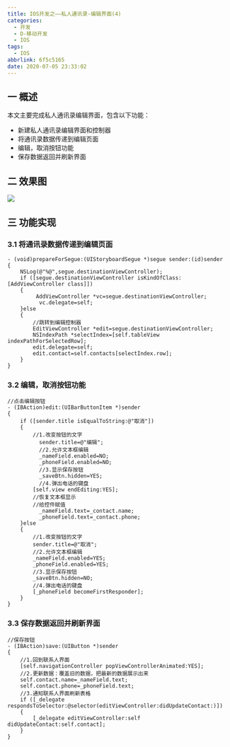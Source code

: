 ```yaml
---
title: IOS开发之——私人通讯录-编辑界面(4)
categories:
  - 开发
  - D-移动开发
  - IOS
tags:
  - IOS
abbrlink: 6f5c5165
date: 2020-07-05 23:33:02
---
```

## 一 概述

本文主要完成私人通讯录编辑界面，包含以下功能：

* 新建私人通讯录编辑界面和控制器
* 将通讯录数据传递到编辑页面
* 编辑，取消按钮功能
* 保存数据返回并刷新界面

<!--more-->

## 二 效果图

![][1]

## 三 功能实现

### 3.1 将通讯录数据传递到编辑页面

```
- (void)prepareForSegue:(UIStoryboardSegue *)segue sender:(id)sender
{
    NSLog(@"%@",segue.destinationViewController);
    if ([segue.destinationViewController isKindOfClass:[AddViewController class]])
    {
         AddViewController *vc=segue.destinationViewController;
          vc.delegate=self;
    }else
    {
        //跳转到编辑控制器
        EditViewController *edit=segue.destinationViewController;
        NSIndexPath *selectIndex=[self.tableView indexPathForSelectedRow];
        edit.delegate=self;
        edit.contact=self.contacts[selectIndex.row];
    }
}
```

### 3.2 编辑，取消按钮功能

```
//点击编辑按钮
- (IBAction)edit:(UIBarButtonItem *)sender
{
    if ([sender.title isEqualToString:@"取消"])
    {
        //1.改变按钮的文字
          sender.title=@"编辑";
          //2.允许文本框编辑
          _nameField.enabled=NO;
          _phoneField.enabled=NO;
          //3.显示保存按钮
          _saveBtn.hidden=YES;
          //4.弹出电话的键盘
        [self.view endEditing:YES];
        //恢复文本框显示
        //给控件赋值
          _nameField.text=_contact.name;
          _phoneField.text=_contact.phone;
    }else
    {
        //1.改变按钮的文字
        sender.title=@"取消";
        //2.允许文本框编辑
        _nameField.enabled=YES;
        _phoneField.enabled=YES;
        //3.显示保存按钮
        _saveBtn.hidden=NO;
        //4.弹出电话的键盘
        [_phoneField becomeFirstResponder];
    }
}
```

### 3.3 保存数据返回并刷新界面

```
//保存按钮
- (IBAction)save:(UIButton *)sender
{
    //1.回到联系人界面
    [self.navigationController popViewControllerAnimated:YES];
    //2.更新数据：覆盖旧的数据，把最新的数据展示出来
    self.contact.name=_nameField.text;
    self.contact.phone=_phoneField.text;
    //3.通知联系人界面刷新表格
    if ([_delegate respondsToSelector:@selector(editViewController:didUpdateContact:)])
    {
        [_delegate editViewController:self didUpdateContact:self.contact];
    } 
}
```



[1]:https://cdn.jsdelivr.net/gh/PGzxc/CDN@master/blog-image/ios-sirentongxunlu-eidt.gif